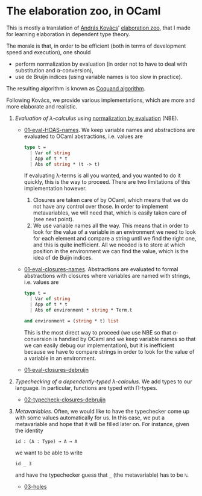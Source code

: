 # The elaboration zoo, in OCaml

This is mostly a translation of [András Kovács](https://andraskovacs.github.io/)' [elaboration zoo](https://github.com/AndrasKovacs/elaboration-zoo), that I made for learning elaboration in dependent type theory.

The morale is that, in order to be efficient (both in terms of development speed and execution), one should

- perform normalization by evaluation (in order not to have to deal with substitution and α-conversion),
- use de Bruijn indices (using variable names is too slow in practice).

The resulting algorithm is known as [Coquand algorithm](https://www.sciencedirect.com/science/article/pii/0167642395000216).

Following Kovács, we provide various implementations, which are more and more elaborate and realistic.

1. _Evaluation of λ-calculus_ using [normalization by evaluation](https://en.wikipedia.org/wiki/Normalisation_by_evaluation) (NBE).

   - [01-eval-HOAS-names](01-eval-HOAS-names). We keep variable names and abstractions are evaluated to OCaml abstractions, i.e. values are
   
     ```ocaml
     type t =
       | Var of string
       | App of t * t
       | Abs of string * (t -> t)
     ```
      
     If evaluating λ-terms is all you wanted, and you wanted to do it quickly, this is the way to proceed. There are two limitations of this implementation however.
     
     1. Closures are taken care of by OCaml, which means that we do not have any control over those. In order to implement metavariables, we will need that, which is easily taken care of (see next point).
     2. We use variable names all the way. This means that in order to look for the value of a variable in an environment we need to look for each element and compare a string until we find the right one, and this is quite inefficient. All we needed is to store at which position in the environment we can find the value, which is the idea of de Buijn indices.
     
   - [01-eval-closures-names](01-eval-closures-names). Abstractions are evaluated to formal abstractions with closures where variables are named with strings, i.e. values are
   
     ```ocaml
     type t =
       | Var of string
       | App of t * t
       | Abs of environment * string * Term.t

     and environment = (string * t) list
     ```
   
     This is the most direct way to proceed (we use NBE so that α-conversion is handled by OCaml and we keep variable names so that we can easily debug our implementation), but it is inefficient because we have to compare strings in order to look for the value of a variable in an environment.
    - [01-eval-closures-debruijn](01-eval-closures-debruijn)

2. _Typechecking of a dependently-typed λ-calculus_. We add types to our language. In particular, functions are typed with Π-types.

   - [02-typecheck-closures-debruijn](02-typecheck-closures-debruijn)

3. _Metavariables_. Often, we would like to have the typechecker come up with some values automatically for us. In this case, we put a metavariable and hope that it will be filled later on. For instance, given the identity

    ```
    id : (A : Type) → A → A
    ```
    
    we want to be able to write
    
    ```
    id _ 3
    ```
    
    and have the typechecker guess that `_` (the metavariable) has to be `ℕ`.

    - [03-holes](03-holes)
